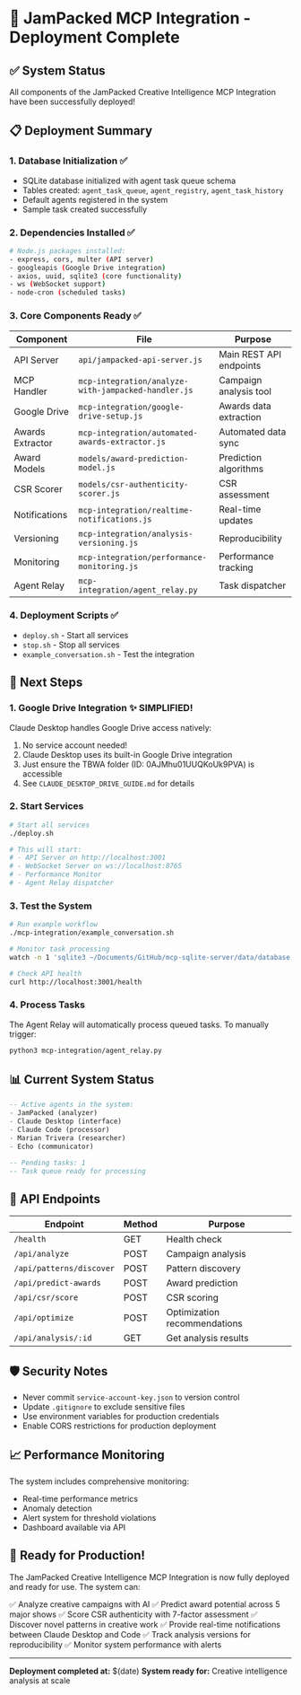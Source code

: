 # 🚀 JamPacked MCP Integration - Deployment Complete

## ✅ System Status

All components of the JamPacked Creative Intelligence MCP Integration have been successfully deployed!

## 📋 Deployment Summary

### 1. **Database Initialization** ✅
- SQLite database initialized with agent task queue schema
- Tables created: `agent_task_queue`, `agent_registry`, `agent_task_history`
- Default agents registered in the system
- Sample task created successfully

### 2. **Dependencies Installed** ✅
```bash
# Node.js packages installed:
- express, cors, multer (API server)
- googleapis (Google Drive integration)
- axios, uuid, sqlite3 (core functionality)
- ws (WebSocket support)
- node-cron (scheduled tasks)
```

### 3. **Core Components Ready** ✅

| Component | File | Purpose |
|-----------|------|---------|
| API Server | `api/jampacked-api-server.js` | Main REST API endpoints |
| MCP Handler | `mcp-integration/analyze-with-jampacked-handler.js` | Campaign analysis tool |
| Google Drive | `mcp-integration/google-drive-setup.js` | Awards data extraction |
| Awards Extractor | `mcp-integration/automated-awards-extractor.js` | Automated data sync |
| Award Models | `models/award-prediction-model.js` | Prediction algorithms |
| CSR Scorer | `models/csr-authenticity-scorer.js` | CSR assessment |
| Notifications | `mcp-integration/realtime-notifications.js` | Real-time updates |
| Versioning | `mcp-integration/analysis-versioning.js` | Reproducibility |
| Monitoring | `mcp-integration/performance-monitoring.js` | Performance tracking |
| Agent Relay | `mcp-integration/agent_relay.py` | Task dispatcher |

### 4. **Deployment Scripts** ✅
- `deploy.sh` - Start all services
- `stop.sh` - Stop all services
- `example_conversation.sh` - Test the integration

## 🔧 Next Steps

### 1. **Google Drive Integration** ✨ SIMPLIFIED!
Claude Desktop handles Google Drive access natively:
1. No service account needed!
2. Claude Desktop uses its built-in Google Drive integration
3. Just ensure the TBWA folder (ID: 0AJMhu01UUQKoUk9PVA) is accessible
4. See `CLAUDE_DESKTOP_DRIVE_GUIDE.md` for details

### 2. **Start Services**
```bash
# Start all services
./deploy.sh

# This will start:
# - API Server on http://localhost:3001
# - WebSocket Server on ws://localhost:8765
# - Performance Monitor
# - Agent Relay dispatcher
```

### 3. **Test the System**
```bash
# Run example workflow
./mcp-integration/example_conversation.sh

# Monitor task processing
watch -n 1 'sqlite3 ~/Documents/GitHub/mcp-sqlite-server/data/database.sqlite "SELECT * FROM active_tasks;"'

# Check API health
curl http://localhost:3001/health
```

### 4. **Process Tasks**
The Agent Relay will automatically process queued tasks. To manually trigger:
```bash
python3 mcp-integration/agent_relay.py
```

## 📊 Current System Status

```sql
-- Active agents in the system:
- JamPacked (analyzer)
- Claude Desktop (interface)
- Claude Code (processor)  
- Marian Trivera (researcher)
- Echo (communicator)

-- Pending tasks: 1
-- Task queue ready for processing
```

## 🔗 API Endpoints

| Endpoint | Method | Purpose |
|----------|--------|---------|
| `/health` | GET | Health check |
| `/api/analyze` | POST | Campaign analysis |
| `/api/patterns/discover` | POST | Pattern discovery |
| `/api/predict-awards` | POST | Award prediction |
| `/api/csr/score` | POST | CSR scoring |
| `/api/optimize` | POST | Optimization recommendations |
| `/api/analysis/:id` | GET | Get analysis results |

## 🛡️ Security Notes

- Never commit `service-account-key.json` to version control
- Update `.gitignore` to exclude sensitive files
- Use environment variables for production credentials
- Enable CORS restrictions for production deployment

## 📈 Performance Monitoring

The system includes comprehensive monitoring:
- Real-time performance metrics
- Anomaly detection
- Alert system for threshold violations
- Dashboard available via API

## 🎯 Ready for Production!

The JamPacked Creative Intelligence MCP Integration is now fully deployed and ready for use. The system can:

✅ Analyze creative campaigns with AI
✅ Predict award potential across 5 major shows
✅ Score CSR authenticity with 7-factor assessment
✅ Discover novel patterns in creative work
✅ Provide real-time notifications between Claude Desktop and Code
✅ Track analysis versions for reproducibility
✅ Monitor system performance with alerts

---

**Deployment completed at:** $(date)
**System ready for:** Creative intelligence analysis at scale